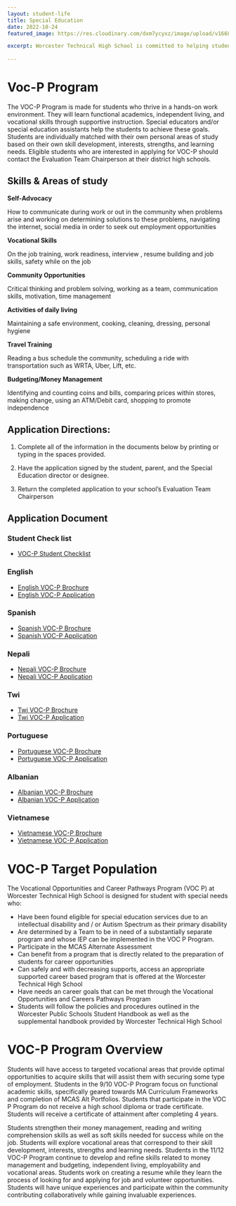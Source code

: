 ```yaml
---
layout: student-life
title: Special Education
date: 2022-10-24
featured_image: https://res.cloudinary.com/dxm7ycyxz/image/upload/v1668016850/2022/03/Israel_Goldstein_Youth_Village_students_13-1_rpoyzn.jpg

excerpt: Worcester Technical High School is committed to helping students gain access to a valuable core and vocational education while addressing individual needs.
 
---
```



# Voc-P Program

The VOC-P Program is made for students who thrive in a hands-on work environment. They will learn functional academics, independent living, and vocational skills through supportive instruction. Special educators and/or special education assistants help the students to achieve these goals. Students are individually matched with their own personal areas of study based on their own skill development, interests, strengths, and learning needs. Eligible students who are interested in applying for VOC-P should contact the Evaluation Team Chairperson at their district high schools.

## Skills & Areas of study


**Self-Advocacy**

How to communicate during work or out in the community when problems arise and working on determining solutions to these problems, navigating the internet, social media in order to seek out employment opportunities

**Vocational Skills**

On the job training, work readiness, interview , resume building and job skills, safety while on the job

**Community Opportunities**

Critical thinking and problem solving, working as a team, communication skills, motivation, time management

**Activities of daily living**

Maintaining a safe environment, cooking, cleaning, dressing, personal hygiene

**Travel Training**

Reading a bus schedule the community, scheduling a ride with transportation such as WRTA, Uber, Lift, etc.

**Budgeting/Money Management**

Identifying and counting coins and bills, comparing prices within stores, making change, using an ATM/Debit card, shopping to promote independence



## Application Directions:

1. Complete all of the information in the documents below by printing or typing in the spaces provided.

2. Have the application signed by the student, parent, and the Special Education director or designee. 

3. Return the completed application to your school’s Evaluation Team Chairperson

## Application Document

### Student Check list
- [VOC-P Student Checklist](/assets/documents/voc-p-app-student-checklist.pdf)

### English
- [English VOC-P Brochure](/assets/documents/voc-p-brochure-english.pdf)
- [English VOC-P Application](/assets/documents/voc-p-app-english.pdf)

### Spanish
- [Spanish VOC-P Brochure](/assets/documents/voc-p-brochure-spanish.pdf)
- [Spanish VOC-P Application](/assets/documents/voc-p-app-spanish.pdf)

### Nepali
- [Nepali VOC-P Brochure](/assets/documents/voc-p-brochure-nepali.pdf)
- [Nepali VOC-P Application](/assets/documents/voc-p-app-nepali.pdf)

### Twi
- [Twi VOC-P Brochure](/assets/documents/voc-p-brochure-twi.pdf)
- [Twi VOC-P Application](/assets/documents/voc-p-app-twi.pdf)

### Portuguese
- [Portuguese VOC-P Brochure](/assets/documents/voc-p-brochure-portuguese.pdf)
- [Portuguese VOC-P Application](/assets/documents/voc-p-app-portuguese.pdf)

### Albanian
- [Albanian VOC-P Brochure](/assets/documents/voc-p-brochure-albanian.pdf)
- [Albanian VOC-P Application](/assets/documents/voc-p-app-albanian.pdf) 

### Vietnamese
- [Vietnamese VOC-P Brochure](/assets/documents/voc-p-brochure-vietnamese.pdf)
- [Vietnamese VOC-P Application](/assets/documents/voc-p-app-vietnamese.pdf)


# VOC-P Target Population

The Vocational Opportunities and Career Pathways Program (VOC P) at Worcester Technical High School is designed for student with special needs who: 

- Have been found eligible for special education services due to an intellectual disability and / or Autism Spectrum as their primary disability
- Are determined by a Team to be in need of a substantially separate program and whose IEP can be implemented in the VOC P Program.
- Participate in the MCAS Alternate Assessment
- Can benefit from a program that is directly related to the preparation of students for career opportunities
- Can safely and with decreasing supports, access an appropriate supported career based program that is offered at the Worcester Technical High School
- Have needs an career goals that can be met through the Vocational Opportunities and Careers Pathways Program
- Students will follow the policies and procedures outlined in the Worcester Public Schools Student Handbook as well as the supplemental handbook provided by Worcester Technical High School

# VOC-P Program Overview


Students will have access to targeted vocational areas that provide optimal opportunities to acquire skills that will assist them with securing some type of employment. Students in the 9/10 VOC-P Program focus on functional academic skills, specifically geared towards MA Curriculum Frameworks and completion of MCAS Alt Portfolios. Students that participate in the VOC P Program do not receive a high school diploma or trade certificate. Students will receive a certificate of attainment after completing 4 years.

Students strengthen their money management, reading and writing comprehension skills as well as soft skills needed for success while on the job. Students will explore vocational areas that correspond to their skill development, interests, strengths and learning needs. Students in the 11/12 VOC-P Program continue to develop and refine skills related to money management and budgeting, independent living, employability and vocational areas. Students work on creating a resume while they learn the process of looking for and applying for job and volunteer opportunities. Students will have unique experiences and participate within the community contributing collaboratively while gaining invaluable experiences.